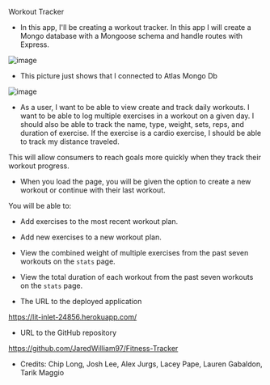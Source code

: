 Workout Tracker

- In this app, I'll be creating a workout tracker. In this app I will create a Mongo database with a Mongoose schema and handle routes with Express.

![image](https://user-images.githubusercontent.com/80869140/122142006-21670700-ce14-11eb-953e-7d28223ef963.png)


* This picture just shows that I connected to Atlas Mongo Db

![image](https://user-images.githubusercontent.com/80869140/122321327-4bd6c400-cee9-11eb-9ed9-ee5cac0046fa.png)




- As a user, I want to be able to view create and track daily workouts. I want to be able to log multiple exercises in a workout on a given day. I should also be able to track the name, type, weight, sets, reps, and duration of exercise. If the exercise is a cardio exercise, I should be able to track my distance traveled.

This will allow consumers to reach goals more quickly when they track their workout progress.

- When you load the page, you will be given the option to create a new workout or continue with their last workout.

You will be able to:

- Add exercises to the most recent workout plan.

- Add new exercises to a new workout plan.

- View the combined weight of multiple exercises from the past seven workouts on the `stats` page.

- View the total duration of each workout from the past seven workouts on the `stats` page.


























- The URL to the deployed application

https://lit-inlet-24856.herokuapp.com/

* URL to the GitHub repository

https://github.com/JaredWilliam97/Fitness-Tracker

* Credits: Chip Long, Josh Lee, Alex Jurgs, Lacey Pape, Lauren Gabaldon, Tarik Maggio
